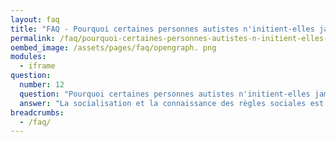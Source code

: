 ```yaml
---
layout: faq
title: "FAQ - Pourquoi certaines personnes autistes n'initient-elles jamais de conversation ?"
permalink: /faq/pourquoi-certaines-personnes-autistes-n-initient-elles-jamais-de-conversation
oembed_image: /assets/pages/faq/opengraph. png
modules:
  - iframe
question: 
  number: 12
  question: "Pourquoi certaines personnes autistes n'initient-elles jamais de conversation ?"
  answer: "La socialisation et la connaissance des règles sociales est difficile pour certaines personnes autistes. Quand vous démarrez une conversation, vous devez réfléchir à qui vous vous adressez. Vous adressez-vous à votre patron, à un collègue ou à un ami ?Il est souvent enseigné aux personnes autistes comment avoir une conversation mais cela est enseigné avec des règles rigides. Par conséquent, le démarrage des discussions est souvent difficile. Cela peut également demander beaucoup de pratique et de patience pour y arriver. Faites attention avec votre langage de permettre à tout le monde de participer à vos conversations. Également, choisissez des sujets qui impliquent tout le monde. "
breadcrumbs:
  - /faq/
---
```


